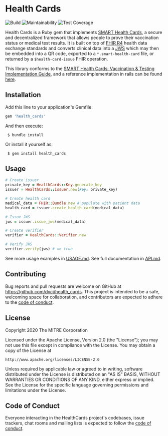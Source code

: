 # Health Cards

![Build](https://github.com/dvci/health_cards/actions/workflows/ruby.yml/badge.svg)
![Maintainability](https://api.codeclimate.com/v1/badges/a99a88d28ad37a79dbf6/maintainability)
![Test Coverage](https://api.codeclimate.com/v1/badges/a99a88d28ad37a79dbf6/test_coverage)

Health Cards is a Ruby gem that implements [SMART Health Cards](https://smarthealth.cards), a secure and decentralized framework that allows people to prove their vaccination status or medical test results. It is built on top of [FHIR R4](https://hl7.org/FHIR/) health data exchange standards and converts clinical data into a [JWS](https://en.wikipedia.org/wiki/JSON_Web_Signature) which may then be embedded into a QR code, exported to a `*.smart-health-card` file, or returned by a `$health-card-issue` FHIR operation.

This library conforms to the [SMART Health Cards: Vaccination & Testing Implementation Guide](http://build.fhir.org/ig/dvci/vaccine-credential-ig/branches/main/), and a reference implementation in rails can be found [here](https://github.com/dvci/health_cards).

## Installation

Add this line to your application's Gemfile:

```ruby
gem 'health_cards'
```

And then execute:

```
 $ bundle install
```

Or install it yourself as:

```
 $ gem install health_cards
```

## Usage

```ruby
# Create issuer
private_key = HealthCards::Key.generate_key
issuer = HealthCards::Issuer.new(key: private_key)

# Create health card
medical_data = FHIR::Bundle.new # populate with patient data
health_card = issuer.create_health_card(medical_data)

# Issue JWS
jws = issuer.issue_jws(medical_data)

# Create verifier
verifier = HealthCards::Verifier.new

# Verify JWS
verifier.verify(jws) # => true
```

See more usage examples in [USAGE.md](https://github.com/dvci/health_cards/blob/master/lib/USAGE.md). See full documentation in [API.md](https://github.com/dvci/health_cards/blob/master/lib/API.md).

## Contributing

Bug reports and pull requests are welcome on GitHub at https://github.com/dvci/health_cards. This project is intended to be a safe, welcoming space for collaboration, and contributors are expected to adhere to the [code of conduct](https://github.com/dvci/health_cards/blob/master/CODE_OF_CONDUCT.md).

## License

Copyright 2020 The MITRE Corporation

Licensed under the Apache License, Version 2.0 (the "License"); you may not use this file except in compliance with the License. You may obtain a copy of the License at
```
http://www.apache.org/licenses/LICENSE-2.0
```
Unless required by applicable law or agreed to in writing, software distributed under the License is distributed on an "AS IS" BASIS, WITHOUT WARRANTIES OR CONDITIONS OF ANY KIND, either express or implied. See the License for the specific language governing permissions and limitations under the License.

## Code of Conduct

Everyone interacting in the HealthCards project's codebases, issue trackers, chat rooms and mailing lists is expected to follow the [code of conduct](https://github.com/dvci/health_cards/blob/master/CODE_OF_CONDUCT.md).





